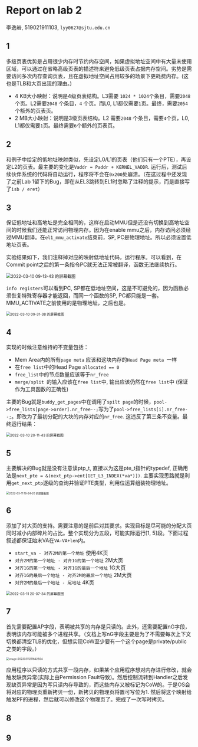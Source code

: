 # Report on lab 2

李逸岩, 519021911103, `lyy0627@sjtu.edu.cn`

## 1

多级页表优势是占用很少内存时节约内存空间，如果虚拟地址空间中有大量未使用区域，可以通过在省略高级页表的描述符来避免低级页表占据内存空间。劣势是需要访问多次内存查询页表，且在虚拟地址空间占用较多的场景下更耗费内存。(这也是TLB和大页出现的理由。)

- 4 KB大小映射：说明是4级页表结构。L3需要 `1024 * 1024`个条目，需要`2048`个页。L2需要`2048` 个条目，`4` 个页。而L0, L1都仅需要`1`页。最终，需要`2054`个额外的页表页。
- 2 MB大小映射：说明是3级页表结构。L2 需要`2048` 个条目，需要`4`个页，L0, L1都仅需要`1`页。最终需要`6`个额外的页表页。

## 2

和例子中给定的低地址映射类似，先设定L0/L1的页表（他们只有一个PTE），再设定L2的页表。最主要的变化是`Vaddr = Paddr + KERNEL_VADDR`. 运行后，测试后续伙伴系统的代码将自动运行，程序将不会在`0x200`处崩溃。（在这过程中还发现了之前Lab 1留下的Bug，即在从EL3跳转到EL1时忽略了注释的提示，而是直接写了`isb / eret`）

## 3

保证低地址和高地址是完全相同的，这样在启动MMU但是还没有切换到高地址空间的时候我们还能正常访问物理内存。因为在enable mmu之后，内存访问必须经过MMU翻译。在`el1_mmu_activate`结束前，SP, PC是物理地址。所以必须设置低地址页表。

实验结果如下，我们注释掉对应的映射低地址代码，运行程序。可以看到，在Commit point之后的第一条指令PC就无法正常被翻译，函数无法继续执行。

<img src="https://s2.loli.net/2022/03/10/hCaizoIePD2jLyW.png" alt="2022-03-10 09-13-43 的屏幕截图" style="zoom:80%;" />

`info registers`可以看到PC, SP都在低地址空间，这是不可避免的，因为函数必须恢复特殊寄存器才能返回，而同一个函数的SP, PC都只能是一套。MMU_ACTIVATE之前使用的是物理地址，之后也是。

<img src="https://s2.loli.net/2022/03/10/BxkMf8iaOP23n7q.png" alt="2022-03-10 09-31-38 的屏幕截图" style="zoom:67%;" />

## 4

实现的时候注意维持的不变量包括：

- Mem Area内的所有`page meta` 应该和这块内存的`Head Page meta `一样
- 在`free list`中的Head Page `allocated == 0`
- `free_list`中的节点数量应该等于`nr_free`
- `merge/split `的输入应该在`free list`中, 输出应该仍然在`free list`中 (保证作为工具函数的正确性)

主要的Bug就是`buddy_get_pages`中在调用了`spilt page`的时候，`pool->free_lists[page->order].nr_free--;`写为了`pool->free_lists[i].nr_free--;`。即改为了最初分配的大块的内存对应的`nr_free`. 这违反了第三条不变量。最终运行结果：

<img src="/home/lee/图片/2022-03-10 20-11-43 的屏幕截图.png" alt="2022-03-10 20-11-43 的屏幕截图" style="zoom:67%;" />

## 5

主要解决的Bug就是没有注意读ptp_t, 直接以为这是pte_t指针的typedef, 正确用法是`next_pte = &(next_ptp->ent[GET_L3_INDEX(*va*)])`. 主要实现思路就是利用`get_next_ptp`逐级的查询并验证PTE类型，利用位运算组装物理地址。

<img src="/home/lee/图片/2022-03-11 16-24-20 的屏幕截图.png" alt="2022-03-11 16-24-20 的屏幕截图" style="zoom:50%;" />



## 6

添加了对大页的支持。需要注意的是前后对其要求。实现目标是尽可能的分配大页同时减小内部碎片的占比。整个实现分为五段，可能实际运行[1, 5]段。下面过程叙述都保证始末VA在`VA-VA+len`内。

- `start_va - 对齐2M的第一个地址` 使用4K页
- `对齐2M的第一个地址 - 对齐1G的第一个地址` 2M大页
- `对齐1G的第一个地址 - 对齐1G的最后一个地址` 1G大页
- `对齐1G的最后一个地址 - 对齐2M的最后一个地址` 2M大页
- `对齐2M的最后一个地址 - 尾地址` 4K页

<img src="/home/lee/图片/2022-03-11 20-07-34 的屏幕截图.png" alt="2022-03-11 20-07-34 的屏幕截图" style="zoom:67%;" />

## 7

首先需要配置AP字段，表明被共享的内存是只读的。此外，还需要配置nG字段，表明该内存可能被多个进程共享。（文档上写nG字段主要是为了不需要每次上下文切换都清空TLB的优化，但想实现CoW至少要有一个这个page是private/public之类的字段。）

<img src="https://s2.loli.net/2022/03/11/mLCpbFSjdOhuqN8.png" alt="image-20220311211642604" style="zoom:50%;" />

应用程序以只读的方式共享一段内存，如果某个应用程序想对内存进行修改，就会触发缺页异常(实际上由Permission Fault导致)。然后控制流转到Handler之后发现缺页异常是因为写只读内存导致的，而这些内存又被标记为CoW的。于是OS会将对应的物理页重新拷贝一份，新拷贝的物理页将置可写位为1. 然后将这个映射给触发PF的进程，然后就可以修改这个物理页了。完成了一次写时拷贝。                                                                              

##                                                                                                                                 8





## 9





